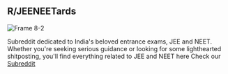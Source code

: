 ## R/JEENEETards 

![Frame 8-2](https://github.com/rJEENEETards/.github/assets/73933669/461a5d98-6a67-45b4-b2db-91ea78d8b17f)

Subreddit dedicated to India's beloved entrance exams, JEE and NEET. Whether you're seeking serious guidance or looking for some lighthearted shitposting, you'll find everything related to JEE and NEET here
Check our [Subreddit](https://www.reddit.com/r/JEENEETards/)
